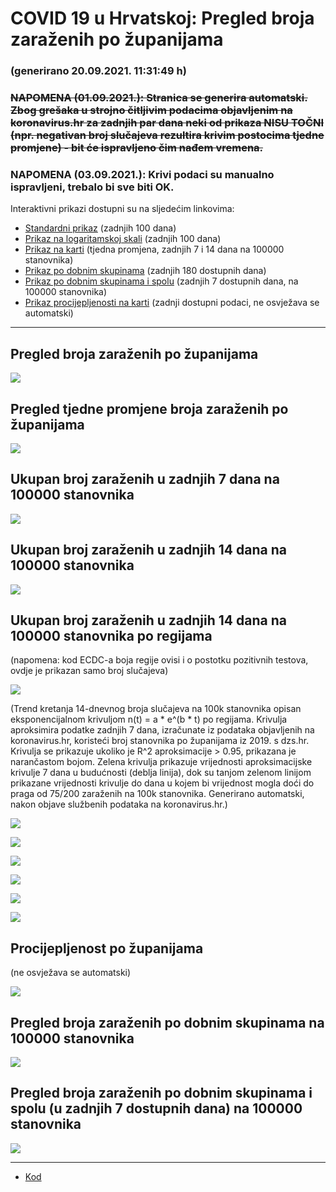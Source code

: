 # COVID 19 u Hrvatskoj: Pregled broja zaraženih po županijama

### (generirano 20.09.2021. 11:31:49 h)

### ~~NAPOMENA (01.09.2021.): Stranica se generira automatski. Zbog grešaka u strojno čitljivim podacima objavljenim na koronavirus.hr za zadnjih par dana neki od prikaza NISU TOČNI (npr. negativan broj slučajeva rezultira krivim postocima tjedne promjene) - bit će ispravljeno čim nađem vremena.~~

### NAPOMENA (03.09.2021.): Krivi podaci su manualno ispravljeni, trebalo bi sve biti OK.

Interaktivni prikazi dostupni su na sljedećim linkovima:

- [Standardni prikaz](html/index.html) (zadnjih 100 dana)
- [Prikaz na logaritamskoj skali](html/index_log.html) (zadnjih 100 dana)
- [Prikaz na karti](html/index_map.html) (tjedna promjena, zadnjih 7 i 14 dana na 100000 stanovnika)
- [Prikaz po dobnim skupinama](html/index_per_age.html) (zadnjih 180 dostupnih dana)
- [Prikaz po dobnim skupinama i spolu](html/index_pyramid.html) (zadnjih 7 dostupnih dana, na 100000 stanovnika)
- [Prikaz procijepljenosti na karti](html/index_vaccination.html) (zadnji dostupni podaci, ne osvježava se automatski)

-----

## Pregled broja zaraženih po županijama

![](img/2021_09_19_line_plots.png)

## Pregled tjedne promjene broja zaraženih po županijama

![](img/2021_09_19_map.png)

## Ukupan broj zaraženih u zadnjih 7 dana na 100000 stanovnika

![](img/2021_09_19_map_7_day_per_100k.png)

## Ukupan broj zaraženih u zadnjih 14 dana na 100000 stanovnika

![](img/2021_09_19_map_14_day_per_100k.png)

## Ukupan broj zaraženih u zadnjih 14 dana na 100000 stanovnika po regijama

(napomena: kod ECDC-a boja regije ovisi i o postotku pozitivnih testova, ovdje je prikazan samo broj slučajeva)

![](img/2021_09_19_map_14_day_per_100k_region.png)

(Trend kretanja 14-dnevnog broja slučajeva na 100k stanovnika opisan eksponencijalnom krivuljom n(t) = a * e^(b * t) po regijama. Krivulja aproksimira podatke zadnjih 7 dana, izračunate iz podataka objavljenih na koronavirus.hr, koristeći broj stanovnika po županijama iz 2019. s dzs.hr. Krivulja se prikazuje ukoliko je R^2 aproksimacije > 0.95, prikazana je narančastom bojom. Zelena krivulja prikazuje vrijednosti aproksimacijske krivulje 7 dana u budućnosti (deblja linija), dok su tanjom zelenom linijom prikazane vrijednosti krivulje do dana u kojem bi vrijednost mogla doći do praga od 75/200 zaraženih na 100k stanovnika. Generirano automatski, nakon objave službenih podataka na koronavirus.hr.)

![](img/2021_09_19_current_Jadranska_Hrvatska.png)

![](img/2021_09_19_current_Panonska_Hrvatska.png)

![](img/2021_09_19_current_Grad_Zagreb.png)

![](img/2021_09_19_current_Sjeverna_Hrvatska.png)

![](img/2021_09_19_current_Republika_Hrvatska.png)

![](img/2021_09_19_cases_hospitalisations_deaths_Republika_Hrvatska.png)

## Procijepljenost po županijama

(ne osvježava se automatski)

![](img/2021_09_19_vaccination.png)

## Pregled broja zaraženih po dobnim skupinama na 100000 stanovnika

![](img/2021_09_19_per_age_group.png)

## Pregled broja zaraženih po dobnim skupinama i spolu (u zadnjih 7 dostupnih dana) na 100000 stanovnika

![](img/2021_09_19_pyramid.png)

-----

- [Kod](https://github.com/ppalasek/covid_plots_croatia)

